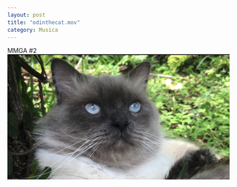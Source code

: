 ```yaml
---
layout: post
title: "odinthecat.mov"
category: Musica
---
```

MMGA #2 
[![makemetalcoregreatagain](/images/up/posts/odinthecat.png)](/subidas/videos/odinthecat.mov)
